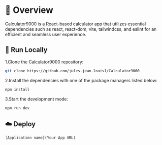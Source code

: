 # 📌 Overview

Calculator9000 is a React-based calculator app that utilizes essential dependencies such as react, react-dom, vite, tailwindcss, and eslint for an efficient and seamless user experience.


## 🚀 Run Locally
1.Clone the Calculator9000 repository:
```sh
git clone https://github.com/jules-jean-louis1/Calculator9000
```
2.Install the dependencies with one of the package managers listed below:
```bash
npm install
```
3.Start the development mode:
```bash
npm run dev
```

## ☁️ Deploy

`[Application name](Your App URL)`
